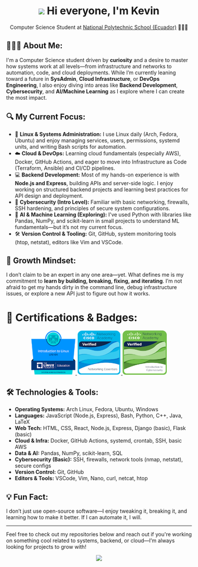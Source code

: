 <h1 align="center">
  <img src="https://media.giphy.com/media/hvRJCLFzcasrR4ia7z/giphy.gif" height="30px">
  Hi everyone, I'm Kevin  
</h1>
<p align="center">
  Computer Science Student at <a href="https://www.epn.edu.ec/">National Polytechnic School (Ecuador)</a> 🏫🇪🇨  
</p>

## 👨🏻‍💻 About Me:

I'm a Computer Science student driven by **curiosity** and a desire to master how systems work at all levels—from infrastructure and networks to automation, code, and cloud deployments. While I’m currently leaning toward a future in **SysAdmin**, **Cloud Infrastructure**, or **DevOps Engineering**, I also enjoy diving into areas like **Backend Development**, **Cybersecurity**, and **AI/Machine Learning** as I explore where I can create the most impact.

## 🔍 My Current Focus:

- 🔧 **Linux & Systems Administration:** I use Linux daily (Arch, Fedora, Ubuntu) and enjoy managing services, users, permissions, systemd units, and writing Bash scripts for automation.
- ☁️ **Cloud & DevOps:** Learning cloud fundamentals (especially AWS), Docker, GitHub Actions, and eager to move into Infrastructure as Code (Terraform, Ansible) and CI/CD pipelines.
- 💻 **Backend Development:** Most of my hands-on experience is with **Node.js and Express**, building APIs and server-side logic. I enjoy working on structured backend projects and learning best practices for API design and deployment.
- 🔐 **Cybersecurity (Intro Level):** Familiar with basic networking, firewalls, SSH hardening, and principles of secure system configurations.
- 🤖 **AI & Machine Learning (Exploring):** I've used Python with libraries like Pandas, NumPy, and scikit-learn in small projects to understand ML fundamentals—but it’s not my current focus.
- 🛠️ **Version Control & Tooling:** Git, GitHub, system monitoring tools (htop, netstat), editors like Vim and VSCode.

## 🌱 Growth Mindset:

I don’t claim to be an expert in any one area—yet. What defines me is my commitment to **learn by building, breaking, fixing, and iterating**. I’m not afraid to get my hands dirty in the command line, debug infrastructure issues, or explore a new API just to figure out how it works.

# 🏅 Certifications & Badges:
<p align="center">
  <a href="https://www.credly.com/badges/a131ddc0-f875-4da7-bd55-da4b3ee64e02/public_url">
    <img src="./badges/lfs101-introduction-to-linux.png" height=120px>
  </a>
  <a href="https://www.credly.com/badges/df62ca37-880a-46a5-9752-cf075915f7f9/public_url">
    <img src="./badges/networking-essentials.png" height=120px>
  </a>
  <a href="https://www.credly.com/badges/5b1e567b-8326-4fd1-98b4-5315671085e8/public_url">
    <img src="./badges/introduction-to-cybersecurity.png" height=120px>
  </a>
</p>

## 🛠️ Technologies & Tools:

- **Operating Systems:** Arch Linux, Fedora, Ubuntu, Windows  
- **Languages:** JavaScript (Node.js, Express), Bash, Python, C++, Java, LaTeX  
- **Web Tech:** HTML, CSS, React, Node.js, Express, Django (basic), Flask (basic)  
- **Cloud & Infra:** Docker, GitHub Actions, systemd, crontab, SSH, basic AWS  
- **Data & AI:** Pandas, NumPy, scikit-learn, SQL  
- **Cybersecurity (Basic):** SSH, firewalls, network tools (nmap, netstat), secure configs  
- **Version Control:** Git, GitHub  
- **Editors & Tools:** VSCode, Vim, Nano, curl, netcat, htop  

## 💡 Fun Fact:

I don’t just use open-source software—I enjoy tweaking it, breaking it, and learning how to make it better. If I can automate it, I will.

---

Feel free to check out my repositories below and reach out if you're working on something cool related to systems, backend, or cloud—I’m always looking for projects to grow with!

<p align="center">
  <img src="https://github-readme-stats.vercel.app/api/top-langs/?username=Al3xMR&layout=compact">
</p>
